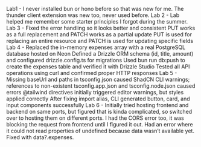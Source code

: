 Lab1 - 
I never installed bun or hono before so that was new for me.
The thunder client extension was new too, never used before.
Lab 2 - 
Lab helped me remember some starter principles I forgot during the summer.
Lab 3 - 
Fixed the error handling so it looks better and consistent
PUT works as a full replacement and PATCH works as a partial update
PUT is used for replacing an entire resource and PATCH is used for updating specific fields
Lab 4 -
Replaced the in-memory expenses array with a real PostgreSQL database hosted on Neon
Defined a Drizzle ORM schema (id, title, amount) and configured drizzle.config.ts for migrations
Used bun run db:push to create the expenses table and verified it with Drizzle Studio
Tested all API operations using curl and confirmed proper HTTP responses
Lab 5 -
Missing baseUrl and paths in tsconfig.json caused ShadCN CLI warnings; references to non-existent tsconfig.app.json and tsconfig.node.json caused errors
@tailwind directives initially triggered editor warnings, but styles applied correctly
After fixing import alias, CLI generated button, card, and input components successfully
Lab 6 -
Initially tried hosting frontend and backend on same ports, but figured that is kinda complicated,
so switched over to hosting them on different ports.
I had the CORS error too, it was blocking the request from frontend until I figured it out.
Had an error where it could not read properties of undefined because data wasn’t available yet. 
Fixed with data?.expenses.